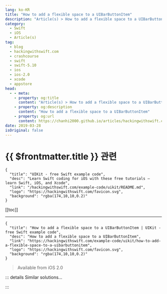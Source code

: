 ```yaml
---
lang: ko-KR
title: "How to add a flexible space to a UIBarButtonItem"
description: "Article(s) > How to add a flexible space to a UIBarButtonItem"
category:
  - Swift
  - iOS
  - Article(s)
tag: 
  - blog
  - hackingwithswift.com
  - crashcourse
  - swift
  - swift-5.10
  - ios
  - ios-2.0
  - xcode
  - appstore
head:
  - - meta:
    - property: og:title
      content: "Article(s) > How to add a flexible space to a UIBarButtonItem"
    - property: og:description
      content: "How to add a flexible space to a UIBarButtonItem"
    - property: og:url
      content: https://chanhi2000.github.io/articles/hackingwithswift.com/example-code/uikit/how-to-add-a-flexible-space-to-a-uibarbuttonitem.html
date: 2019-03-28
isOriginal: false
---
```


# {{ $frontmatter.title }} 관련

```component VPCard
{
  "title": "UIKit - free Swift example code",
  "desc": "Learn Swift coding for iOS with these free tutorials – learn Swift, iOS, and Xcode",
  "link": "/hackingwithswift.com/example-code/uikit/README.md",
  "logo": "https://hackingwithswift.com/favicon.svg",
  "background": "rgba(174,10,10,0.2)"
}
```

[[toc]]

---

```component VPCard
{
  "title": "How to add a flexible space to a UIBarButtonItem | UIKit - free Swift example code",
  "desc": "How to add a flexible space to a UIBarButtonItem",
  "link": "https://hackingwithswift.com/example-code/uikit/how-to-add-a-flexible-space-to-a-uibarbuttonitem",
  "logo": "https://hackingwithswift.com/favicon.svg",
  "background": "rgba(174,10,10,0.2)"
}
```

> Available from iOS 2.0

<!-- TODO: 작성 -->

<!--
There's a special kind of `UIBarButtonItem` called `flexibleSpace`, and this acts like a spring between other buttons, pushing them to one side. A flexible space will always expand to take up as much room as possible, splitting space evenly between other flexible spaces if they exist.

For example, if you add this button to a toolbar, it will sit on the left edge of the toolbar:

```swift
let refresh = UIBarButtonItem(barButtonSystemItem: .refresh, target: self, action: #selector(refreshTapped))
```

If you create and add a flexible space first, then that button will be pushed to the right edge as the flexible space expands to take up most of the toolbar. Here's how you create the flexible space:

```swift
let spacer = UIBarButtonItem(barButtonSystemItem: .flexibleSpace, target: nil, action: nil)
```

-->

::: details Similar solutions…

<!--
/example-code/uikit/how-to-add-multiple-uibarbuttonitem-to-a-navigation-bar-using-rightbarbuttonitems">How to add multiple UIBarButtonItem to a navigation bar using rightBarButtonItems 
/example-code/uikit/how-to-add-a-custom-view-to-a-uibarbuttonitem">How to add a custom view to a UIBarButtonItem 
/quick-start/swiftui/how-to-adjust-the-way-an-image-is-fitted-to-its-space">How to adjust the way an image is fitted to its space 
/example-code/strings/how-to-display-different-strings-based-on-available-space-using-variantfittingpresentationwidth">How to display different strings based on available space using variantFittingPresentationWidth() 
/example-code/uikit/how-to-add-a-bar-button-to-a-navigation-bar">How to add a bar button to a navigation bar</a>
-->

:::

